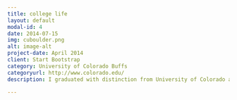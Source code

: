 ```yaml
---
title: college life
layout: default
modal-id: 4
date: 2014-07-15
img: cuboulder.png
alt: image-alt
project-date: April 2014
client: Start Bootstrap
category: University of Colorado Buffs
categoryurl: http://www.colorado.edu/
description: I graduated with distinction from University of Colorado at Boulder in May 2014 with a triple major in Computer Science, Mathematics, and Economics.

---
```


